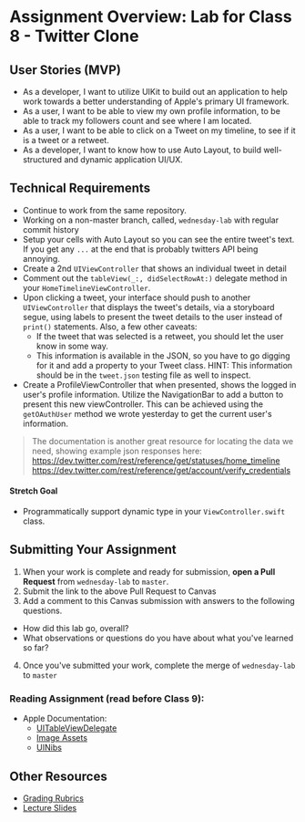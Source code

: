 # Assignment Overview: Lab for Class 8 - Twitter Clone  

## User Stories (MVP)  
 - As a developer, I want to utilize UIKit to build out an application to help work towards a better understanding of Apple's primary UI framework.
 - As a user, I want to be able to view my own profile information, to be able to track my followers count and see where I am located.  
 - As a user, I want to be able to click on a Tweet on my timeline, to see if it is a tweet or a retweet.  
 - As a developer, I want to know how to use Auto Layout, to build well-structured and dynamic application UI/UX.  

## Technical Requirements  
 * Continue to work from the same repository.  
 * Working on a non-master branch, called, `wednesday-lab` with regular commit history  
 * Setup your cells with Auto Layout so you can see the entire tweet's text. If you get any `...` at the end that is probably twitters API being annoying.
 * Create a 2nd `UIViewController` that shows an individual tweet in detail
 * Comment out the `tableView(_:, didSelectRowAt:)` delegate method in your `HomeTimelineViewController`.  
 * Upon clicking a tweet, your interface should push to another `UIViewController` that displays the tweet's details, via a storyboard segue, using labels to present the tweet details to the user instead of `print()` statements. Also, a few other caveats:
   * If the tweet that was selected is a retweet, you should let the user know in some way.
   * This information is available in the JSON, so you have to go digging for it and add a property to your Tweet class. HINT: This information should be in the `tweet.json` testing file as well to inspect.
 * Create a ProfileViewController that when presented, shows the logged in user's profile information. Utilize the NavigationBar to add a button to present this new viewController. This can be achieved using the `getOAuthUser` method we wrote yesterday to get the current user's information.  

 > The documentation is another great resource for locating the data we need, showing example json responses here:  
 https://dev.twitter.com/rest/reference/get/statuses/home_timeline  
 https://dev.twitter.com/rest/reference/get/account/verify_credentials  

#### Stretch Goal  
 * Programmatically support dynamic type in your `ViewController.swift` class.  

## Submitting Your Assignment  
1. When your work is complete and ready for submission, **open a Pull Request** from `wednesday-lab` to `master`.  
2. Submit the link to the above Pull Request to Canvas  
3. Add a comment to this Canvas submission with answers to the following questions.  
  - How did this lab go, overall?  
  - What observations or questions do you have about what you've learned so far?  
4. Once you've submitted your work, complete the merge of `wednesday-lab` to `master`  

### Reading Assignment (read **before** Class 9):
* Apple Documentation:
  * [UITableViewDelegate](https://developer.apple.com/library/ios/documentation/UIKit/Reference/UITableViewDelegate_Protocol/index.html)
  * [Image Assets](https://developer.apple.com/library/prerelease/ios/documentation/Xcode/Reference/xcode_ref-Asset_Catalog_Format/)
  * [UINibs](https://developer.apple.com/library/prerelease/ios/documentation/UIKit/Reference/UINib_Ref/index.html)

## Other Resources
* [Grading Rubrics](../../resources/)
* [Lecture Slides](https://www.icloud.com/keynote/000clqbz13p8N-0ljiqMLD-0w#Week2_Day3)

